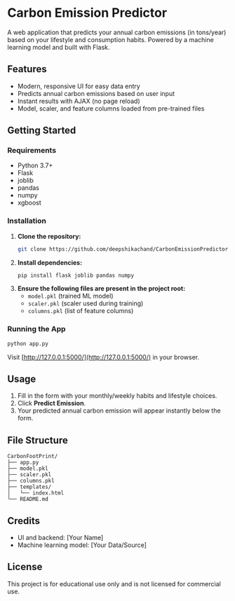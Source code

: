 # Carbon Emission Predictor

A web application that predicts your annual carbon emissions (in tons/year) based on your lifestyle and consumption habits. Powered by a machine learning model and built with Flask.

## Features
- Modern, responsive UI for easy data entry
- Predicts annual carbon emissions based on user input
- Instant results with AJAX (no page reload)
- Model, scaler, and feature columns loaded from pre-trained files

## Getting Started

### Requirements
- Python 3.7+
- Flask
- joblib
- pandas
- numpy
- xgboost

### Installation
1. **Clone the repository:**
   ```bash
   git clone https://github.com/deepshikachand/CarbonEmissionPredictor

   ```
2. **Install dependencies:**
   ```bash
   pip install flask joblib pandas numpy
   ```
3. **Ensure the following files are present in the project root:**
   - `model.pkl` (trained ML model)
   - `scaler.pkl` (scaler used during training)
   - `columns.pkl` (list of feature columns)

### Running the App
```bash
python app.py
```
Visit [http://127.0.0.1:5000/](http://127.0.0.1:5000/) in your browser.

## Usage
1. Fill in the form with your monthly/weekly habits and lifestyle choices.
2. Click **Predict Emission**.
3. Your predicted annual carbon emission will appear instantly below the form.

## File Structure
```
CarbonFootPrint/
├── app.py
├── model.pkl
├── scaler.pkl
├── columns.pkl
├── templates/
│   └── index.html
└── README.md
```

## Credits
- UI and backend: [Your Name]
- Machine learning model: [Your Data/Source]

## License
This project is for educational use only and is not licensed for commercial use.
